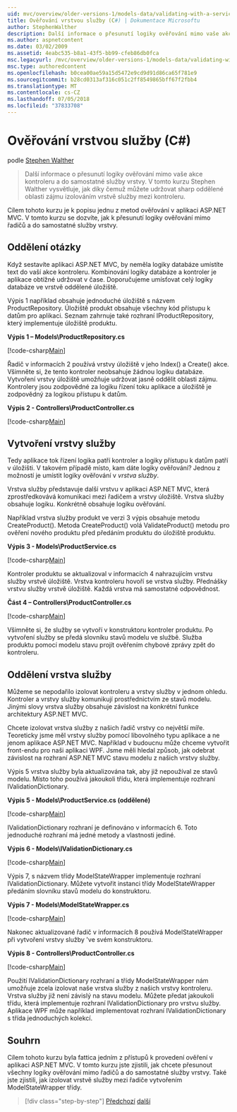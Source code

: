 ```yaml
---
uid: mvc/overview/older-versions-1/models-data/validating-with-a-service-layer-cs
title: Ověřování vrstvou služby (C#) | Dokumentace Microsoftu
author: StephenWalther
description: Další informace o přesunutí logiky ověřování mimo vaše akce kontroleru a do samostatné služby vrstvy. V tomto kurzu, Stephen Walther vysvětluje, jak budete...
ms.author: aspnetcontent
ms.date: 03/02/2009
ms.assetid: 4eabc535-b8a1-43f5-bb99-cfeb86db0fca
msc.legacyurl: /mvc/overview/older-versions-1/models-data/validating-with-a-service-layer-cs
msc.type: authoredcontent
ms.openlocfilehash: b0cea00ae59a15d5472e9cd9d91d86ca65f781e9
ms.sourcegitcommit: b28cd0313af316c051c2ff8549865bff67f2fbb4
ms.translationtype: MT
ms.contentlocale: cs-CZ
ms.lasthandoff: 07/05/2018
ms.locfileid: "37833708"
---
```

<a name="validating-with-a-service-layer-c"></a>Ověřování vrstvou služby (C#)
====================
podle [Stephen Walther](https://github.com/StephenWalther)

> Další informace o přesunutí logiky ověřování mimo vaše akce kontroleru a do samostatné služby vrstvy. V tomto kurzu Stephen Walther vysvětluje, jak díky čemuž můžete udržovat sharp oddělené oblasti zájmu izolováním vrstvě služby mezi kontroleru.


Cílem tohoto kurzu je k popisu jednu z metod ověřování v aplikaci ASP.NET MVC. V tomto kurzu se dozvíte, jak k přesunutí logiky ověřování mimo řadičů a do samostatné služby vrstvy.

## <a name="separating-concerns"></a>Oddělení otázky

Když sestavíte aplikaci ASP.NET MVC, by neměla logiky databáze umístíte text do vaší akce kontroleru. Kombinování logiky databáze a kontroler je aplikace obtížné udržovat v čase. Doporučujeme umísťovat celý logiky databáze ve vrstvě oddělené úložiště.

Výpis 1 například obsahuje jednoduché úložiště s názvem ProductRepository. Úložiště produkt obsahuje všechny kód přístupu k datům pro aplikaci. Seznam zahrnuje také rozhraní IProductRepository, který implementuje úložiště produktu.

**Výpis 1 – Models\ProductRepository.cs**

[!code-csharp[Main](validating-with-a-service-layer-cs/samples/sample1.cs)]

Řadič v informacích 2 používá vrstvy úložiště v jeho Index() a Create() akce. Všimněte si, že tento kontroler neobsahuje žádnou logiku databáze. Vytvoření vrstvy úložiště umožňuje udržovat jasně oddělit oblasti zájmu. Kontrolery jsou zodpovědné za logiku řízení toku aplikace a úložiště je zodpovědný za logikou přístupu k datům.

**Výpis 2 - Controllers\ProductController.cs**

[!code-csharp[Main](validating-with-a-service-layer-cs/samples/sample2.cs)]

## <a name="creating-a-service-layer"></a>Vytvoření vrstvy služby

Tedy aplikace tok řízení logika patří kontroler a logiky přístupu k datům patří v úložišti. V takovém případě místo, kam dáte logiky ověřování? Jednou z možností je umístit logiky ověřování v *vrstva služby*.

Vrstva služby představuje další vrstvu v aplikaci ASP.NET MVC, která zprostředkovává komunikaci mezi řadičem a vrstvy úložiště. Vrstva služby obsahuje logiku. Konkrétně obsahuje logiku ověřování.

Například vrstva služby produkt ve verzi 3 výpis obsahuje metodu CreateProduct(). Metoda CreateProduct() volá ValidateProduct() metodu pro ověření nového produktu před předáním produktu do úložiště produktu.

**Výpis 3 - Models\ProductService.cs**

[!code-csharp[Main](validating-with-a-service-layer-cs/samples/sample3.cs)]

Kontroler produktu se aktualizoval v informacích 4 nahrazujícím vrstvu služby vrstvě úložiště. Vrstva kontroleru hovoří se vrstva služby. Přednášky vrstvu služby vrstvě úložiště. Každá vrstva má samostatné odpovědnost.

**Část 4 – Controllers\ProductController.cs**

[!code-csharp[Main](validating-with-a-service-layer-cs/samples/sample4.cs)]

Všimněte si, že služby se vytvoří v konstruktoru kontroler produktu. Po vytvoření služby se předá slovníku stavů modelu ve službě. Služba produktu pomocí modelu stavu projít ověřením chybové zprávy zpět do kontroleru.

## <a name="decoupling-the-service-layer"></a>Oddělení vrstva služby

Můžeme se nepodařilo izolovat kontroleru a vrstvy služby v jednom ohledu. Kontroler a vrstvy služby komunikují prostřednictvím ze stavů modelu. Jinými slovy vrstva služby obsahuje závislost na konkrétní funkce architektury ASP.NET MVC.

Chcete izolovat vrstva služby z našich řadič vrstvy co největší míře. Teoreticky jsme měl vrstvy služby pomocí libovolného typu aplikace a ne jenom aplikace ASP.NET MVC. Například v budoucnu může chceme vytvořit front-endu pro naši aplikaci WPF. Jsme měli hledal způsob, jak odebrat závislost na rozhraní ASP.NET MVC stavu modelu z našich vrstvy služby.

Výpis 5 vrstva služby byla aktualizována tak, aby již nepoužíval ze stavů modelu. Místo toho používá jakoukoli třídu, která implementuje rozhraní IValidationDictionary.

**Výpis 5 - Models\ProductService.cs (oddělené)**

[!code-csharp[Main](validating-with-a-service-layer-cs/samples/sample5.cs)]

IValidationDictionary rozhraní je definováno v informacích 6. Toto jednoduché rozhraní má jedné metody a vlastnosti jediné.

**Výpis 6 - Models\IValidationDictionary.cs**

[!code-csharp[Main](validating-with-a-service-layer-cs/samples/sample6.cs)]

Výpis 7, s názvem třídy ModelStateWrapper implementuje rozhraní IValidationDictionary. Můžete vytvořit instanci třídy ModelStateWrapper předáním slovníku stavů modelu do konstruktoru.

**Výpis 7 - Models\ModelStateWrapper.cs**

[!code-csharp[Main](validating-with-a-service-layer-cs/samples/sample7.cs)]

Nakonec aktualizované řadič v informacích 8 používá ModelStateWrapper při vytvoření vrstvy služby 've svém konstruktoru.

**Výpis 8 - Controllers\ProductController.cs**

[!code-csharp[Main](validating-with-a-service-layer-cs/samples/sample8.cs)]

Použití IValidationDictionary rozhraní a třídy ModelStateWrapper nám umožňuje zcela izolovat naše vrstva služby z našich vrstvy kontroleru. Vrstva služby již není závislý na stavu modelu. Můžete předat jakoukoli třídu, která implementuje rozhraní IValidationDictionary pro vrstvu služby. Aplikace WPF může například implementovat rozhraní IValidationDictionary s třída jednoduchých kolekcí.

## <a name="summary"></a>Souhrn

Cílem tohoto kurzu byla fattica jedním z přístupů k provedení ověření v aplikaci ASP.NET MVC. V tomto kurzu jste zjistili, jak chcete přesunout všechny logiky ověřování mimo řadičů a do samostatné služby vrstvy. Také jste zjistili, jak izolovat vrstvě služby mezi řadiče vytvořením ModelStateWrapper třídy.

> [!div class="step-by-step"]
> [Předchozí](validating-with-the-idataerrorinfo-interface-cs.md)
> [další](validation-with-the-data-annotation-validators-cs.md)
